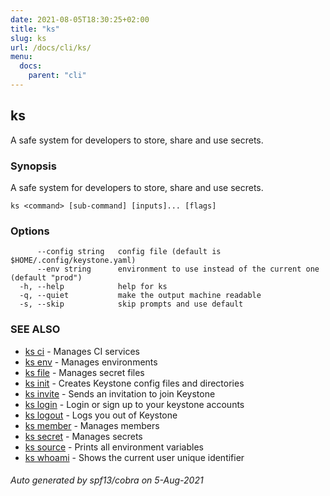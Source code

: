 ```yaml
---
date: 2021-08-05T18:30:25+02:00
title: "ks"
slug: ks
url: /docs/cli/ks/
menu:
  docs:
    parent: "cli"
---
```

## ks

A safe system for developers to store, share and use secrets.

### Synopsis

A safe system for developers to store, share and use secrets.

```
ks <command> [sub-command] [inputs]... [flags]
```

### Options

```
      --config string   config file (default is $HOME/.config/keystone.yaml)
      --env string      environment to use instead of the current one (default "prod")
  -h, --help            help for ks
  -q, --quiet           make the output machine readable
  -s, --skip            skip prompts and use default
```

### SEE ALSO

* [ks ci](/docs/cli/ks_ci/)	 - Manages CI services
* [ks env](/docs/cli/ks_env/)	 - Manages environments
* [ks file](/docs/cli/ks_file/)	 - Manages secret files
* [ks init](/docs/cli/ks_init/)	 - Creates Keystone config files and directories
* [ks invite](/docs/cli/ks_invite/)	 - Sends an invitation to join Keystone
* [ks login](/docs/cli/ks_login/)	 - Login or sign up to your keystone accounts
* [ks logout](/docs/cli/ks_logout/)	 - Logs you out of Keystone
* [ks member](/docs/cli/ks_member/)	 - Manages members
* [ks secret](/docs/cli/ks_secret/)	 - Manages secrets
* [ks source](/docs/cli/ks_source/)	 - Prints all environment variables
* [ks whoami](/docs/cli/ks_whoami/)	 - Shows the current user unique identifier

###### Auto generated by spf13/cobra on 5-Aug-2021
